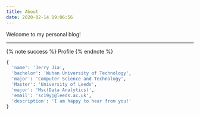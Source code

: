 ```yaml
---
title: About
date: 2020-02-14 19:06:56
---
```

Welcome to my personal blog!
***
{% note success %}
Profile
{% endnote %}
```python
{
  'name': 'Jerry Jia',
  'bachelor': 'Wuhan University of Technology',
  'major': 'Computer Science and Technology',
  'Master': 'University of Leeds',
  'major': 'Msc(Data Analytics)',
  'email': 'sc19yj@leeds.ac.uk',
  'description': 'I am happy to hear from you!'
}
```
